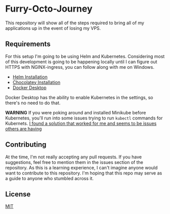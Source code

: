 # Furry-Octo-Journey
This repository will show all of the steps required to bring all of my applications up in the event of losing my VPS. 


## Requirements
For this setup I'm going to be using Helm and Kubernetes. Considering most of this development is going to be happening locally until I can figure out HTTPS with NGINX-ingress, you can follow along with me on Windows.

* [Helm Installation](https://helm.sh/docs/intro/install/)
* [Chocolatey Installation](https://chocolatey.org/install)
* [Docker Desktop](https://www.docker.com/products/docker-desktop)

Docker Desktop has the ability to enable Kubernetes in the settings, so there's no need to do that.

**WARNING** If you were poking around and installed Minikube before Kubernetes, you'll run into some issues trying to run `kubectl` commands for Kubernets. [I found a solution that worked for me and seems to be issues others are having](https://stackoverflow.com/questions/57297337/docker-for-desktop-kubernetes-unable-to-connect-to-the-server-dial-tcp-164)


## Contributing
At the time, I'm not really accepting any pull requests. If you have suggestions, feel free to mention them in the issues section of the repository. As this is a learning experience, I can't imagine anyone would want to contribute to this repository. I'm hoping that this repo may serve as a guide to anyone who stumbled across it.


## License
[MIT](https://choosealicense.com/licenses/mit/)
